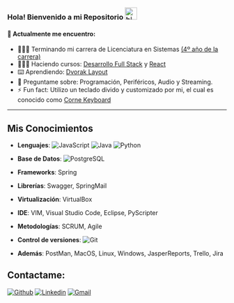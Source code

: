### Hola! Bienvenido a mi Repositorio <img src="https://user-images.githubusercontent.com/1303154/88677602-1635ba80-d120-11ea-84d8-d263ba5fc3c0.gif" width="28px" alt="hi">

<!--
**juaniserrano/juaniserrano** is a ✨ _special_ ✨ repository because its `README.md` (this file) appears on your GitHub profile.

Here are some ideas to get you started:

- 🔭 I’m currently working on ...
- 🌱 I’m currently learning ...
- 👯 I’m looking to collaborate on ...
- 🤔 I’m looking for help with ...
- 💬 Ask me about ...
- 📫 How to reach me: ...
- 😄 Pronouns: ...
- ⚡ Fun fact: ...
-->

#### 🌱 Actualmente me encuentro: 
- 👨🏻‍🎓 Terminando mi carrera de Licenciatura en Sistemas [(4º año de la carrera)](https://www.ungs.edu.ar/wp-content/uploads/2013/06/Licenciatura-en-Sistemas.pdf)
- 👨🏻‍💻 Haciendo cursos: [Desarrollo Full Stack](https://www.digitalhouse.com/ar/curso/programacion-web-full-stack) y [React](https://www.udemy.com/course/react-guia-definitiva-hooks-router-redux-next-proyectos/)
- ⌨️ Aprendiendo: [Dvorak Layout](https://es.wikipedia.org/wiki/Teclado_Dvorak)
- 💬 Preguntame sobre: Programación, Periféricos, Audio y Streaming.
- ⚡ Fun fact: Utilizo un teclado divido y customizado por mi, el cual es conocido como [Corne Keyboard](https://github.com/foostan/crkbd)
---

## Mis Conocimientos
- **Lenguajes**: ![JavaScript](https://img.shields.io/badge/-JavaScript-black?style=flat&logo=javascript) ![Java](https://img.shields.io/badge/Java-ED8B00?style=flat&logo=java&logoColor=white) ![Python](https://img.shields.io/badge/Python-3776AB?style=flat&logo=python&logoColor=yellow)

- **Base de Datos**: ![PostgreSQL](https://img.shields.io/badge/PostgreSQL-316192?style=flat&logo=postgresql&logoColor=white)
- **Frameworks**: Spring
- **Librerías**: Swagger, SpringMail
- **Virtualización**: VirtualBox
- **IDE**: VIM, Visual Studio Code, Eclipse, PyScripter
- **Metodologías**: SCRUM, Agile
- **Control de versiones**: ![Git](https://img.shields.io/badge/-Git-black?style=flat&logo=git)
- **Además**: PostMan, MacOS, Linux, Windows, JasperReports, Trello, Jira

## Contactame: 
[![Github](https://img.shields.io/badge/-Github-000?style=flat&logo=Github&logoColor=white)](https://github.com/juaniserrano)
[![Linkedin](https://img.shields.io/badge/-LinkedIn-blue?style=flat&logo=Linkedin&logoColor=white)](https://www.linkedin.com/in/juan-ignacio-serrano-luna/)
[![Gmail](https://img.shields.io/badge/-Gmail-c14438?style=flat&logo=Gmail&logoColor=white)](mailto:juanignacioserranoluna@gmail.com)
